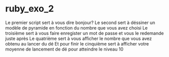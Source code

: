 # ruby_exo_2
Le premier script sert à vous dire bonjour?
Le second sert à déssiner un modèle de pyramide en fonction du nombre que vous avez choisi
Le troisième sert à vous faire enregister un mot de passe et vous le redemande juste après
Le quatrième sert à vous afficher le nombre que vous avez obtenu au lancer du dé
Et pour finir le cinquième sert à afficher votre moyenne de lancement de dé pour atteindre le niveau 10
